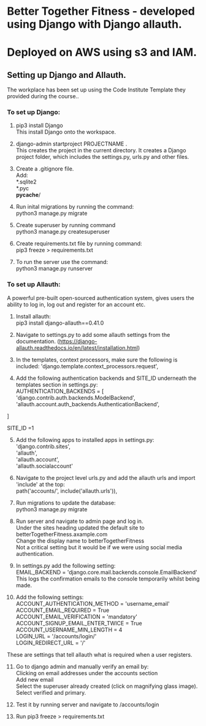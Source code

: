 # Better Together Fitness - developed using Django with Django allauth. 
# Deployed on AWS using s3 and IAM. 

##  **Setting up Django and Allauth.**
The workplace has been set up using the Code Institute Template they provided during the course..

### To set up Django:
1. pip3 install Django <br>
This install Django onto the workspace. <br>

2. django-admin startproject PROJECTNAME . <br>
This creates the project in the current directory. It creates a Django project folder, which includes the settings.py, urls.py and other files. <br>

3. Create a .gitignore file.<br>
Add:<br>
 *.sqlite2<br>
*.pyc<br>
__pycache__/ <br>

4. Run inital migrations by running the command:<br>
python3 manage.py migrate<br>

5. Create superuser by running command<br>
python3 manage.py createsuperuser

6. Create requirements.txt file by running command:<br>
pip3 freeze > requirements.txt<br>

7. To run the server use the command:<br>
python3 manage.py runserver

### To set up Allauth:

A powerful pre-built open-sourced authentication system, gives users the ability to log in, log out and register for an account etc. 

1. Install allauth:<br>
pip3 install django-allauth==0.41.0

2. Navigate to settings.py to add some allauth settings from the documentation. (https://django-allauth.readthedocs.io/en/latest/installation.html) 

3. In the templates, context processors, make sure the following is included:
'django.template.context_processors.request', <br>


4. Add the following authentication backends and SITE_ID underneath the templates section in settings.py:<br>
AUTHENTICATION_BACKENDS = [ 
    'django.contrib.auth.backends.ModelBackend',
    'allauth.account.auth_backends.AuthenticationBackend',

]<br>

SITE_ID =1 

5. Add the following apps to installed apps in settings.py:<br>
'django.contrib.sites',<br>
    'allauth',<br>
    'allauth.account',<br>
    'allauth.socialaccount'<br>

6. Navigate to the project level urls.py and add the allauth urls and import 'include' at the top:<br>
path('accounts/', include('allauth.urls')),

7. Run migrations to update the database:<br>
python3 manage.py migrate

8. Run server and navigate to admin page and log in.<br>
Under the sites heading updated the default site to 
betterTogetherFitness.axample.com<br>
Change the display name to betterTogetherFitness<br>
Not a critical setting but it would be if we were using social media authentication. 

9. In settings.py add the following setting:<br>
EMAIL_BACKEND = 'django.core.mail.backends.console.EmailBackend'<br>
This logs the confirmation emails to the console temporarily whilst being made.

10. Add the following settings:<br>
ACCOUNT_AUTHENTICATION_METHOD = 'username_email'<br>
ACCOUNT_EMAIL_REQUIRED = True<br>
ACCOUNT_EMAIL_VERIFICATION = 'mandatory'<br>
ACCOUNT_SIGNUP_EMAIL_ENTER_TWICE = True<br>
ACCOUNT_USERNAME_MIN_LENGTH = 4<br>
LOGIN_URL = '/accounts/login/'<br>
LOGIN_REDIRECT_URL = '/'<br>

These are settings that tell allauth what is required when a user registers. 

11. Go to django admin and manually verify an email by:<br>
Clicking on email addresses under the accounts section<br>
Add new email<br>
Select the superuser already created (click on magnifying glass image).<br>
Select verified and primary. 

12. Test it by running server and navigate to /accounts/login

13. Run pip3 freeze > requirements.txt  
